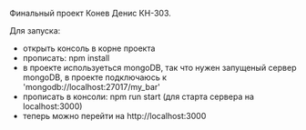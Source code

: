 Финальный проект
Конев Денис КН-303.

Для запуска:
- открыть консоль в корне проекта
- прописать: npm install
- в проекте используеться mongoDB, так что нужен запущеный сервер mongoDB, в проекте подключаюсь к 'mongodb://localhost:27017/my_bar'
- прописать в консоли: npm run start (для старта сервера на localhost:3000)
- теперь можно перейти на http://localhost:3000
